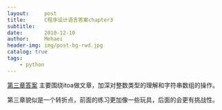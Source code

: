 ```yaml
---
layout:     post
title:      C程序设计语言答案chapter3
subtitle:   
date:       2010-12-10
author:     Mehaei
header-img: img/post-bg-rwd.jpg
catalog: true
tags:
    - python
---
```

[第三章答案](http://files.cnblogs.com/Lifehacker/ch3.7z) 主要围绕itoa做文章，加深对整数类型的理解和字符串数组的操作。

第三章貌似是一个转折点，前面的练习更加像一些玩具，后面的会更有挑战性。
